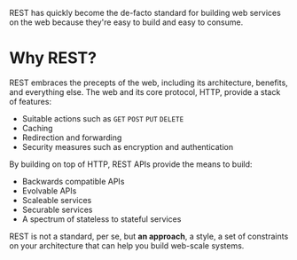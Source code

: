 REST has quickly become the de-facto standard for building web services on the web because they're easy to build and easy to consume.

# Why REST?
REST embraces the precepts of the web, including its architecture, benefits, and everything else.  The web and its core protocol, HTTP, provide a stack of features:
* Suitable actions such as `GET` `POST` `PUT` `DELETE`
* Caching
* Redirection and forwarding
* Security measures such as encryption and authentication

By building on top of HTTP, REST APIs provide the means to build:
* Backwards compatible APIs
* Evolvable APIs
* Scaleable services
* Securable services
* A spectrum of stateless to stateful services

REST is not a standard, per se, but **an approach**, a style, a set of constraints on your architecture that can help you build web-scale systems.